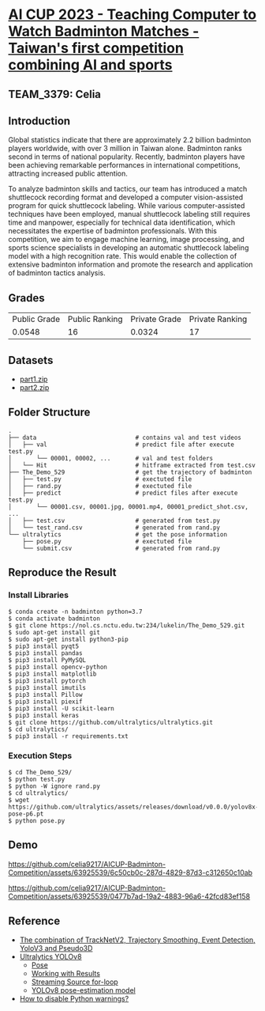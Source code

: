 # [AI CUP 2023 - Teaching Computer to Watch Badminton Matches - Taiwan's first competition combining AI and sports](https://aidea-web.tw/topic/cbea66cc-a993-4be8-933d-1aa9779001f8)

## TEAM_3379: Celia

## Introduction
Global statistics indicate that there are approximately 2.2 billion badminton players worldwide, with over 3 million in Taiwan alone. Badminton ranks second in terms of national popularity. Recently, badminton players have been achieving remarkable performances in international competitions, attracting increased public attention.

To analyze badminton skills and tactics, our team has introduced a match shuttlecock recording format and developed a computer vision-assisted program for quick shuttlecock labeling. While various computer-assisted techniques have been employed, manual shuttlecock labeling still requires time and manpower, especially for technical data identification, which necessitates the expertise of badminton professionals. With this competition, we aim to engage machine learning, image processing, and sports science specialists in developing an automatic shuttlecock labeling model with a high recognition rate. This would enable the collection of extensive badminton information and promote the research and application of badminton tactics analysis.

## Grades

<table>
  <tr>
    <td>Public Grade</td>
    <td>Public Ranking</td>
    <td>Private Grade</td>
    <td>Private Ranking</td>
  </tr>
  <tr>
    <td>0.0548</td>
    <td>16</td>
    <td>0.0324</td>
    <td>17</td>
  </tr>
</table>

## Datasets

- [part1.zip](https://drive.google.com/file/d/1h5qRYnE2scuMGIJUq2SRWW2KLol6wMyh/view?usp=share_link)
- [part2.zip](https://drive.google.com/file/d/1SLY5YM4Q61N6DmqPuSUNzUANQ0s4mjX5/view?usp=share_link)

## Folder Structure

    .
    ├── data                            # contains val and test videos
    │   ├── val                         # predict file after execute test.py
    │       └── 00001, 00002, ...       # val and test folders
    │   └── Hit                         # hitframe extracted from test.csv
    ├── The_Demo_529                    # get the trajectory of badminton
    │   ├── test.py                     # exectuted file
    │   ├── rand.py                     # exectuted file
    │   ├── predict                     # predict files after execute test.py
    │       └── 00001.csv, 00001.jpg, 00001.mp4, 00001_predict_shot.csv, ...
    │   ├── test.csv                    # generated from test.py
    │   └── test_rand.csv               # generated from rand.py
    └── ultralytics                     # get the pose information
        ├── pose.py                     # exectuted file
        └── submit.csv                  # generated from rand.py


## Reproduce the Result

### Install Libraries

    $ conda create -n badminton python=3.7
    $ conda activate badminton
    $ git clone https://nol.cs.nctu.edu.tw:234/lukelin/The_Demo_529.git
    $ sudo apt-get install git
    $ sudo apt-get install python3-pip
    $ pip3 install pyqt5
    $ pip3 install pandas
    $ pip3 install PyMySQL
    $ pip3 install opencv-python
    $ pip3 install matplotlib
    $ pip3 install pytorch
    $ pip3 install imutils
    $ pip3 install Pillow
    $ pip3 install piexif
    $ pip3 install -U scikit-learn
    $ pip3 install keras
    $ git clone https://github.com/ultralytics/ultralytics.git
    $ cd ultralytics/
    $ pip3 install -r requirements.txt

### Execution Steps

    $ cd The_Demo_529/
    $ python test.py
    $ python -W ignore rand.py
    $ cd ultralytics/
    $ wget https://github.com/ultralytics/assets/releases/download/v0.0.0/yolov8x-pose-p6.pt
    $ python pose.py


## Demo


https://github.com/celia9217/AICUP-Badminton-Competition/assets/63925539/6c50cb0c-287d-4829-87d3-c312650c10ab


https://github.com/celia9217/AICUP-Badminton-Competition/assets/63925539/0477b7ad-19a2-4883-96a6-42fcd83ef158


## Reference

- [The combination of TrackNetV2, Trajectory Smoothing, Event Detection, YoloV3 and Pseudo3D](https://nol.cs.nctu.edu.tw:234/lukelin/The_Demo_529)
- [Ultralytics YOLOv8](https://github.com/ultralytics/ultralytics)
  - [Pose](https://docs.ultralytics.com/tasks/pose/)
  - [Working with Results](https://docs.ultralytics.com/modes/predict/#working-with-results)
  - [Streaming Source for-loop](https://docs.ultralytics.com/modes/predict/#streaming-source-for-loop)
  - [YOLOv8 pose-estimation model](https://github.com/ultralytics/ultralytics/issues/2028)
- [How to disable Python warnings?](https://stackoverflow.com/questions/14463277/how-to-disable-python-warnings)
